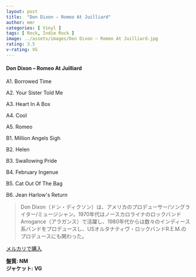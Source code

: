 ```yaml
---
layout: post
title:  "Don Dixon – Romeo At Juilliard"
author: mmr
categories: [ Vinyl ]
tags: [ Rock, Indie Rock ]
image: ../assets/images/Don Dixon – Romeo At Juilliard.jpg
rating: 3.5
v-rating: VG
---
```


#### Don Dixon – Romeo At Juilliard

A1. Borrowed Time

A2. Your Sister Told Me

A3. Heart In A Box

A4. Cool

A5. Romeo

B1. Million Angels Sigh

B2. Helen

B3. Swallowing Pride

B4. February Ingenue

B5. Cat Out Of The Bag

B6. Jean Harlow's Return

> Don Dixon（ドン・ディクソン）は、アメリカのプロデューサー/ソングライター/ミュージシャン。1970年代はノースカロライナのロックバンドArrogance（アラガンス）で活躍し、1980年代からは数々のインディース系バンドをプロデュースし、USオルタナティヴ・ロックバンドR.E.M.のプロデュースにも関わった。

[メルカリで購入](https://jp.mercari.com/item/m45544074163)

<div class="mt-4 mb-4 d-flex align-items-center">
<strong class="mr-1">盤質: NM</strong>
</div>
<div class="mt-4 mb-4 d-flex align-items-center">
<strong class="mr-1">ジャケット: VG</strong>
</div>
